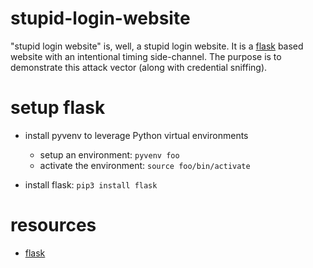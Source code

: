 # stupid-login-website
"stupid login website" is, well, a stupid login website. It is a [flask](http://flask.pocoo.org/)
based website with an intentional timing side-channel. The purpose is to demonstrate this attack
vector (along with credential sniffing).

# setup flask
* install pyvenv to leverage Python virtual environments

  * setup an environment: ```pyvenv foo```
  * activate the environment: ```source foo/bin/activate```

* install flask: ```pip3 install flask```

# resources
* [flask](http://flask.pocoo.org/)

